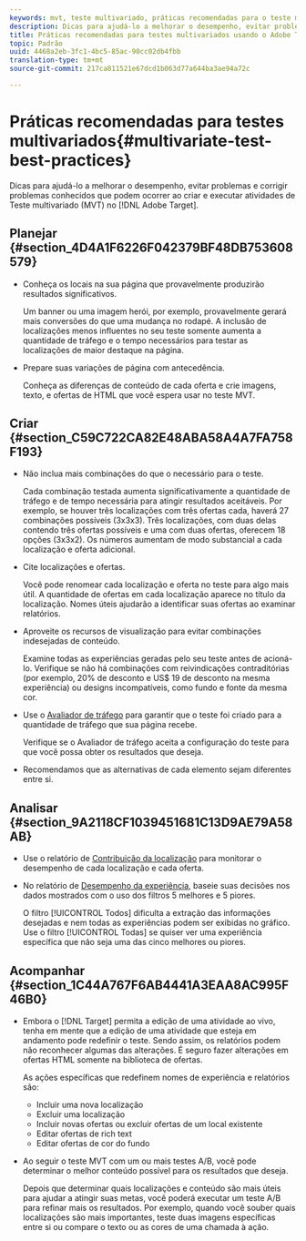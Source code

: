 ```yaml
---
keywords: mvt, teste multivariado, práticas recomendadas para o teste multivariado, práticas recomendadas para mvt, combinações mvt, relatórios mvt
description: Dicas para ajudá-lo a melhorar o desempenho, evitar problemas e corrigir problemas conhecidos que podem ocorrer ao criar e executar atividades de Teste multivariado no Adobe Target.
title: Práticas recomendadas para testes multivariados usando o Adobe Target
topic: Padrão
uuid: 4468a2eb-3fc1-4bc5-85ac-90cc02db4fbb
translation-type: tm+mt
source-git-commit: 217ca811521e67dcd1b063d77a644ba3ae94a72c

---
```



# Práticas recomendadas para testes multivariados{#multivariate-test-best-practices}

Dicas para ajudá-lo a melhorar o desempenho, evitar problemas e corrigir problemas conhecidos que podem ocorrer ao criar e executar atividades de Teste multivariado (MVT) no [!DNL Adobe Target].

## Planejar  {#section_4D4A1F6226F042379BF48DB753608579}

* Conheça os locais na sua página que provavelmente produzirão resultados significativos.

   Um banner ou uma imagem herói, por exemplo, provavelmente gerará mais conversões do que uma mudança no rodapé. A inclusão de localizações menos influentes no seu teste somente aumenta a quantidade de tráfego e o tempo necessários para testar as localizações de maior destaque na página.
* Prepare suas variações de página com antecedência.

   Conheça as diferenças de conteúdo de cada oferta e crie imagens, texto, e ofertas de HTML que você espera usar no teste MVT.

## Criar {#section_C59C722CA82E48ABA58A4A7FA758F193}

* Não inclua mais combinações do que o necessário para o teste.

   Cada combinação testada aumenta significativamente a quantidade de tráfego e de tempo necessária para atingir resultados aceitáveis. Por exemplo, se houver três localizações com três ofertas cada, haverá 27 combinações possíveis (3x3x3). Três localizações, com duas delas contendo três ofertas possíveis e uma com duas ofertas, oferecem 18 opções (3x3x2). Os números aumentam de modo substancial a cada localização e oferta adicional.

* Cite localizações e ofertas.

   Você pode renomear cada localização e oferta no teste para algo mais útil. A quantidade de ofertas em cada localização aparece no título da localização. Nomes úteis ajudarão a identificar suas ofertas ao examinar relatórios.

* Aproveite os recursos de visualização para evitar combinações indesejadas de conteúdo.

   Examine todas as experiências geradas pelo seu teste antes de acioná-lo. Verifique se não há combinações com reivindicações contraditórias (por exemplo, 20% de desconto e US$ 19 de desconto na mesma experiência) ou designs incompatíveis, como fundo e fonte da mesma cor.

* Use o [Avaliador de tráfego](/help/c-activities/c-multivariate-testing/t-create-multivariate-test/traffic-estimator.md) para garantir que o teste foi criado para a quantidade de tráfego que sua página recebe.

   Verifique se o Avaliador de tráfego aceita a configuração do teste para que você possa obter os resultados que deseja.
* Recomendamos que as alternativas de cada elemento sejam diferentes entre si.

## Analisar  {#section_9A2118CF1039451681C13D9AE79A58AB}

* Use o relatório de [Contribuição da localização](/help/c-reports/location-contribution-report.md) para monitorar o desempenho de cada localização e cada oferta.
* No relatório de [Desempenho da experiência](/help/c-reports/experience-performance-report.md), baseie suas decisões nos dados mostrados com o uso dos filtros 5 melhores e 5 piores.

   O filtro [!UICONTROL Todos] dificulta a extração das informações desejadas e nem todas as experiências podem ser exibidas no gráfico. Use o filtro [!UICONTROL Todas] se quiser ver uma experiência específica que não seja uma das cinco melhores ou piores.

## Acompanhar  {#section_1C44A767F6AB4441A3EAA8AC995F46B0}

* Embora o [!DNL Target] permita a edição de uma atividade ao vivo, tenha em mente que a edição de uma atividade que esteja em andamento pode redefinir o teste. Sendo assim, os relatórios podem não reconhecer algumas das alterações. É seguro fazer alterações em ofertas HTML somente na biblioteca de ofertas.

   As ações específicas que redefinem nomes de experiência e relatórios são:

   * Incluir uma nova localização
   * Excluir uma localização
   * Incluir novas ofertas ou excluir ofertas de um local existente
   * Editar ofertas de rich text
   * Editar ofertas de cor do fundo

* Ao seguir o teste MVT com um ou mais testes A/B, você pode determinar o melhor conteúdo possível para os resultados que deseja.

   Depois que determinar quais localizações e conteúdo são mais úteis para ajudar a atingir suas metas, você poderá executar um teste A/B para refinar mais os resultados. Por exemplo, quando você souber quais localizações são mais importantes, teste duas imagens específicas entre si ou compare o texto ou as cores de uma chamada à ação.

